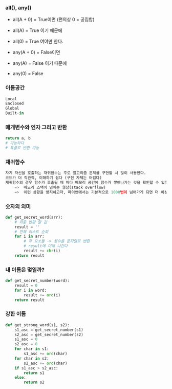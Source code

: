 ### all(), any()

- all(A + 0) = True이면 (편의상 0 = 공집합)

- all(A) = True 이기 때문에

- all(0) = True 여야만 한다.

- any(A + 0) = False이면

- any(A) = False 이기 때문에

- any(0) = False

  

### 이름공간

```python
Local
Enclosed
Global
Built-in
```

### 매개변수와 인자 그리고 반환

```python
return a, b
# 가능하다
# 튜플로 반환 가능
```

### 재귀함수

```python
자기 자신을 호출하는 재귀함수는 주로 알고리즘 문제를 구현할 시 많이 사용한다.
코드가 더 직관적, 이해하기 쉽다 (구현 자체는 어렵다)
재귀함수의 경우 함수가 호출될 때 마다 메모리 공간에 함수가 쌓여나가는 것을 확인할 수 있다
	=>	메모리 스택이 넘치는 형상(stack overflow)
    =>	이런 상황을 방지하고자, 파이썬에서는 기본적으로 1000번이 넘어가게 되면 더 이상 함수를 호출하지 않		고 종료
```

### 숫자의 의미

```python
def get_secret_word(arr):
    # 최종 반환 할 값
    result = ''
    # 전체 리스트 순회
    for i in arr:
        # 각 요소들 -> 정수를 문자열로 변환
        # result에 더해 나간다
        result += chr(i)
   	return result
```

### 내 이름은 몇일까?

```python
def get_secret_number(word):
    result = 0
    for i in word:
        result += ord(i)
    return result
```

### 강한 이름

```python
def get_strong_word(s1, s2):
    s1_asc = get_secret_number(s1)
    s2_asc = get_secret_number(s2)
    s1_asc = 0
    s2_asc = 0
    for char in s1:
        s1_asc += ord(char)
    for char in s2:
        s2_asc += ord(char)
    if s1_asc > s2_asc:
        return s1
    else:
        return s2
```

